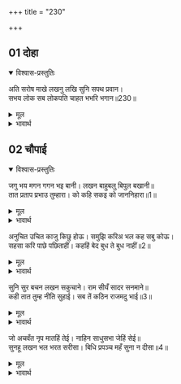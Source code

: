 +++
title = "230"

+++


## 01 दोहा
<details open><summary>विश्वास-प्रस्तुतिः</summary>

अति सरोष माखे लखनु लखि सुनि सपथ प्रवान।  
सभय लोक सब लोकपति चाहत भभरि भगान॥230॥  
</details>
<details><summary>मूल</summary>

अति सरोष माखे लखनु लखि सुनि सपथ प्रवान।  
सभय लोक सब लोकपति चाहत भभरि भगान॥230॥  
</details>

<details><summary>भावार्थ</summary>

लक्ष्मणजी को अत्यन्त क्रोध से तमतमाया हुआ देखकर और उनकी प्रामाणिक (सत्य) सौगन्ध सुनकर सब लोग भयभीत हो जाते हैं और लोकपाल घबडाकर भागना चाहते हैं॥230॥  
</details>




## 02 चौपाई
<details open><summary>विश्वास-प्रस्तुतिः</summary>

जगु भय मगन गगन भइ बानी। लखन बाहुबलु बिपुल बखानी॥  
तात प्रताप प्रभाउ तुम्हारा। को कहि सकइ को जाननिहारा॥1॥  
</details>
<details><summary>मूल</summary>

जगु भय मगन गगन भइ बानी। लखन बाहुबलु बिपुल बखानी॥  
तात प्रताप प्रभाउ तुम्हारा। को कहि सकइ को जाननिहारा॥1॥  
</details>

<details><summary>भावार्थ</summary>

सारा जगत्‌ भय में डूब गया। तब लक्ष्मणजी के अपार बाहुबल की प्रशंसा करती हुई आकाशवाणी हुई- हे तात! तुम्हारे प्रताप और प्रभाव को कौन कह सकता है और कौन जान सकता है?॥1॥  
</details>

अनुचित उचित काजु किछु होऊ। समुझि करिअ भल कह सबु कोऊ।  
सहसा करि पाछे पछिताहीं। कहहिं बेद बुध ते बुध नाहीं॥2॥  

<details><summary>मूल</summary>

अनुचित उचित काजु किछु होऊ। समुझि करिअ भल कह सबु कोऊ।  
सहसा करि पाछे पछिताहीं। कहहिं बेद बुध ते बुध नाहीं॥2॥  
</details>

<details><summary>भावार्थ</summary>

परन्तु कोई भी काम हो, उसे अनुचित-उचित खूब समझ-बूझकर किया जाए तो सब कोई अच्छा कहते हैं। वेद और विद्वान कहते हैं कि जो बिना विचारे जल्दी में किसी काम को करके पीछे पछताते हैं, वे बुद्धिमान्‌ नहीं हैं॥2॥  
</details>

सुनि सुर बचन लखन सकुचाने। राम सीयँ सादर सनमाने॥  
कही तात तुम्ह नीति सुहाई। सब तें कठिन राजमदु भाई॥3॥  

<details><summary>मूल</summary>

सुनि सुर बचन लखन सकुचाने। राम सीयँ सादर सनमाने॥  
कही तात तुम्ह नीति सुहाई। सब तें कठिन राजमदु भाई॥3॥  
</details>

<details><summary>भावार्थ</summary>

देववाणी सुनकर लक्ष्मणजी सकुचा गए। श्री रामचन्द्रजी और सीताजी ने उनका आदर के साथ सम्मान किया (और कहा-) हे तात! तुमने बडी सुन्दर नीति कही। हे भाई! राज्य का मद सबसे कठिन मद है॥3॥  
</details>

जो अचवँत नृप मातहिं तेई। नाहिन साधुसभा जेहिं सेई॥  
सुनहू लखन भल भरत सरीसा। बिधि प्रपञ्च महँ सुना न दीसा॥4॥  

<details><summary>मूल</summary>

जो अचवँत नृप मातहिं तेई। नाहिन साधुसभा जेहिं सेई॥  
सुनहू लखन भल भरत सरीसा। बिधि प्रपञ्च महँ सुना न दीसा॥4॥  
</details>

<details><summary>भावार्थ</summary>

जिन्होन्ने साधुओं की सभा का सेवन (सत्सङ्ग) नहीं किया, वे ही राजा राजमद रूपी मदिरा का आचमन करते ही (पीते ही) मतवाले हो जाते हैं। हे लक्ष्मण! सुनो, भरत सरीखा उत्तम पुरुष ब्रह्मा की सृष्टि में न तो कहीं सुना गया है, न देखा ही गया है॥4॥  
</details>
